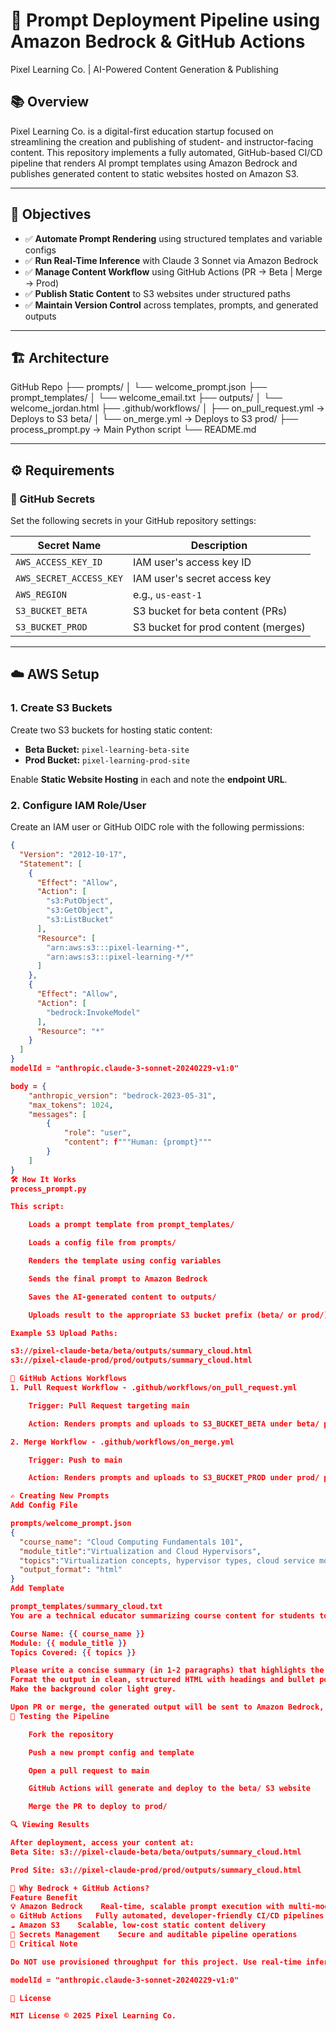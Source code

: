 # 🧠 Prompt Deployment Pipeline using Amazon Bedrock & GitHub Actions

Pixel Learning Co. | AI-Powered Content Generation & Publishing

## 📚 Overview

Pixel Learning Co. is a digital-first education startup focused on streamlining the creation and publishing of student- and instructor-facing content. This repository implements a fully automated, GitHub-based CI/CD pipeline that renders AI prompt templates using Amazon Bedrock and publishes generated content to static websites hosted on Amazon S3.

---

## 🎯 Objectives

- ✅ **Automate Prompt Rendering** using structured templates and variable configs
- ✅ **Run Real-Time Inference** with Claude 3 Sonnet via Amazon Bedrock
- ✅ **Manage Content Workflow** using GitHub Actions (PR → Beta | Merge → Prod)
- ✅ **Publish Static Content** to S3 websites under structured paths
- ✅ **Maintain Version Control** across templates, prompts, and generated outputs

---

## 🏗️ Architecture

GitHub Repo
├── prompts/
│ └── welcome_prompt.json
├── prompt_templates/
│ └── welcome_email.txt
├── outputs/
│ └── welcome_jordan.html
├── .github/workflows/
│ ├── on_pull_request.yml → Deploys to S3 beta/
│ └── on_merge.yml → Deploys to S3 prod/
├── process_prompt.py → Main Python script
└── README.md

---

## ⚙️ Requirements

### 🔐 GitHub Secrets

Set the following secrets in your GitHub repository settings:

| Secret Name        | Description                            |
|--------------------|----------------------------------------|
| `AWS_ACCESS_KEY_ID` | IAM user's access key ID              |
| `AWS_SECRET_ACCESS_KEY` | IAM user's secret access key       |
| `AWS_REGION`        | e.g., `us-east-1`                     |
| `S3_BUCKET_BETA`    | S3 bucket for beta content (PRs)      |
| `S3_BUCKET_PROD`    | S3 bucket for prod content (merges)   |

---

## ☁️ AWS Setup

### 1. Create S3 Buckets

Create two S3 buckets for hosting static content:

- **Beta Bucket:** `pixel-learning-beta-site`
- **Prod Bucket:** `pixel-learning-prod-site`

Enable **Static Website Hosting** in each and note the **endpoint URL**.

### 2. Configure IAM Role/User

Create an IAM user or GitHub OIDC role with the following permissions:

```json
{
  "Version": "2012-10-17",
  "Statement": [
    {
      "Effect": "Allow",
      "Action": [
        "s3:PutObject",
        "s3:GetObject",
        "s3:ListBucket"
      ],
      "Resource": [
        "arn:aws:s3:::pixel-learning-*",
        "arn:aws:s3:::pixel-learning-*/*"
      ]
    },
    {
      "Effect": "Allow",
      "Action": [
        "bedrock:InvokeModel"
      ],
      "Resource": "*"
    }
  ]
}
modelId = "anthropic.claude-3-sonnet-20240229-v1:0"

body = {
    "anthropic_version": "bedrock-2023-05-31",
    "max_tokens": 1024,
    "messages": [
        {
            "role": "user",
            "content": f"""Human: {prompt}"""
        }
    ]
}
🛠️ How It Works
process_prompt.py

This script:

    Loads a prompt template from prompt_templates/

    Loads a config file from prompts/

    Renders the template using config variables

    Sends the final prompt to Amazon Bedrock

    Saves the AI-generated content to outputs/

    Uploads result to the appropriate S3 bucket prefix (beta/ or prod/)

Example S3 Upload Paths:

s3://pixel-claude-beta/beta/outputs/summary_cloud.html
s3://pixel-claude-prod/prod/outputs/summary_cloud.html

🚀 GitHub Actions Workflows
1. Pull Request Workflow - .github/workflows/on_pull_request.yml

    Trigger: Pull Request targeting main

    Action: Renders prompts and uploads to S3_BUCKET_BETA under beta/ prefix

2. Merge Workflow - .github/workflows/on_merge.yml

    Trigger: Push to main

    Action: Renders prompts and uploads to S3_BUCKET_PROD under prod/ prefix

✍️ Creating New Prompts
Add Config File

prompts/welcome_prompt.json
{
  "course_name": "Cloud Computing Fundamentals 101",
  "module_title":"Virtualization and Cloud Hypervisors",
  "topics":"Virtualization concepts, hypervisor types, cloud service models, and container orchestration",
  "output_format": "html"
}
Add Template

prompt_templates/summary_cloud.txt
You are a technical educator summarizing course content for students to learn Cloud Computing from the ground up.

Course Name: {{ course_name }}
Module: {{ module_title }}
Topics Covered: {{ topics }}

Please write a concise summary (in 1-2 paragraphs) that highlights the key takeaways from this module. Use student-friendly language.
Format the output in clean, structured HTML with headings and bullet points, so it’s easy for students to read on a webpage, use a font size with a technical theme.
Make the background color light grey.

Upon PR or merge, the generated output will be sent to Amazon Bedrock, saved locally under outputs/, and deployed to the appropriate S3 path.
🧪 Testing the Pipeline

    Fork the repository

    Push a new prompt config and template

    Open a pull request to main

    GitHub Actions will generate and deploy to the beta/ S3 website

    Merge the PR to deploy to prod/

🔍 Viewing Results

After deployment, access your content at:
Beta Site: s3://pixel-claude-beta/beta/outputs/summary_cloud.html

Prod Site: s3://pixel-claude-prod/prod/outputs/summary_cloud.html

🧠 Why Bedrock + GitHub Actions?
Feature	Benefit
💡 Amazon Bedrock	Real-time, scalable prompt execution with multi-model support
⚙️ GitHub Actions	Fully automated, developer-friendly CI/CD pipelines
☁️ Amazon S3	Scalable, low-cost static content delivery
🔐 Secrets Management	Secure and auditable pipeline operations
🛑 Critical Note

Do NOT use provisioned throughput for this project. Use real-time inference only via:

modelId = "anthropic.claude-3-sonnet-20240229-v1:0"

📄 License

MIT License © 2025 Pixel Learning Co.